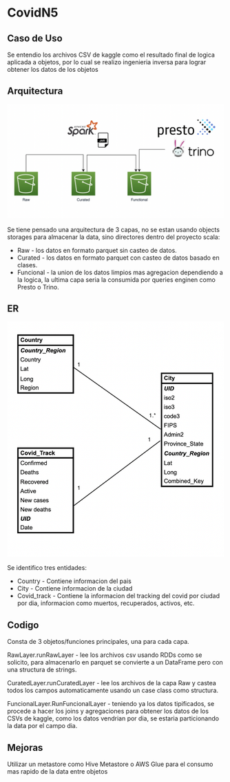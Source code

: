 # CovidN5

## Caso de Uso

Se entendio los archivos CSV de kaggle como el resultado final de logica aplicada a objetos, por lo cual se realizo ingenieria inversa para lograr obtener los datos de los objetos

## Arquitectura

![alt text](diagram.png "Title")

Se tiene pensado una arquitectura de 3 capas, no se estan usando objects storages para almacenar la data, sino directores dentro del proyecto scala:

 - Raw - los datos en formato parquet sin casteo de datos.
 - Curated - los datos en formato parquet con casteo de datos basado en clases.
 - Funcional - la union de los datos limpios mas agregacion dependiendo a la logica, la ultima capa seria la consumida por queries enginen como Presto o Trino.
 
 ## ER
 
 ![alt text](ER.png "Title")

Se identifico tres entidades:

 - Country - Contiene informacion del pais
 - City - Contiene informacion de la ciudad
 - Covid_track - Contiene la informacion del tracking del covid por ciudad por dia, informacion como muertos, recuperados, activos, etc.
 
 
 ## Codigo
 
 Consta de 3 objetos/funciones principales, una para cada capa.
 
 RawLayer.runRawLayer - lee los archivos csv usando RDDs como se solicito, para almacenarlo en parquet se convierte a un DataFrame pero con una structura de strings.
 
 CuratedLayer.runCuratedLayer - lee los archivos de la capa Raw y castea todos los campos automaticamente usando un case class como structura.
 
 FuncionalLayer.RunFuncionalLayer - teniendo ya los datos tipificados, se procede a hacer los joins y agregaciones para obtener los datos de los CSVs de kaggle, como los datos vendrian por dia, se estaria particionando la data por el campo dia.
 
 
## Mejoras

Utilizar un metastore como Hive Metastore o AWS Glue para el consumo mas rapido de la data entre objetos
 